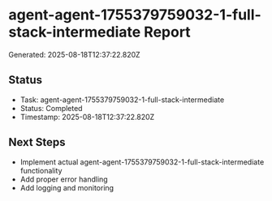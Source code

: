 # agent-agent-1755379759032-1-full-stack-intermediate Report

Generated: 2025-08-18T12:37:22.820Z

## Status
- Task: agent-agent-1755379759032-1-full-stack-intermediate
- Status: Completed
- Timestamp: 2025-08-18T12:37:22.820Z

## Next Steps
- Implement actual agent-agent-1755379759032-1-full-stack-intermediate functionality
- Add proper error handling
- Add logging and monitoring
